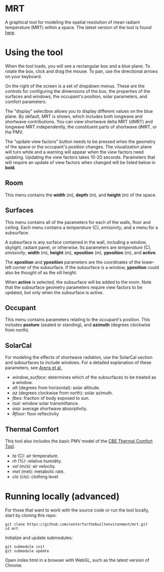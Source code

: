 MRT
===
A graphical tool for modeling the spatial resolution of mean radiant temperature (MRT) within a space. The latest version of the tool is found [here](http://centerforthebuiltenvironment.github.io/mrt). 

Using the tool
==============
When the tool loads, you will see a rectangular box and a blue plane. To rotate the box, click and drag the mouse. To pan, use the directional arrows on your keyboard.

On the right of the screen is a set of dropdown menus. These are the controls for configuring the dimensions of the box, the properties of the surfaces and windows, the occupant's position, solar parameters, and comfort parameters.

The "display" selectbox allows you to display different values on the blue plane. By default, MRT is shown, which includes both longwave and shortwave contributions. You can view shortwave delta MRT (dMRT) and longwave MRT independently, the constituent parts of shortwave dMRT, or the PMV.

The "update view factors" button needs to be pressed when the geometry of the space or the occupant's position changes. The visualization plane will turn white and a warning will appear when the view factors need updating. Updating the view factors takes 10-20 seconds. Parameters that will require an update of view factors when changed will be listed below in **bold**.

Room
----
This menu contains the **width** (m), **depth** (m), and **height** (m) of the space.

Surfaces
--------
This menu contains all of the parameters for each of the walls, floor and ceiling. Each menu contains a *temperature* (C), *emissivity*, and a menu for a subsurface.

A subsurface is any surface contained in the wall, including a window, skylight, radiant panel, or otherwise. Its parameters are *temperature* (C), *emissivity*, **width** (m), **height** (m), **xposition** (m), **yposition** (m), and **active**.

The **xposition** and **yposition** parameters are the coordinates of the lower-left corner of the subsurface. If the subsurface is a window, **yposition** could also be thought of as the sill height.

When **active** is selected, the subsurface will be added to the room. Note that the subsurface geometry parameters require view factors to be updated, but only when the subsurface is active.

Occupant
--------
This menu contains parameters relating to the occupant's position. This includes **posture** (seated or standing), and **azimuth** (degrees clockwise from north).

SolarCal
--------
For modeling the effects of shortwave radiation, use the SolarCal section and subsurfaces to include windows. For a detailed explanation of these parameters, see [Arens et al.](http://escholarship.org)

- *window_surface*: determines which of the subsurfaces to be treated as a window. 
- *alt* (degrees from horizontal): solar altitude.
- *az* (degrees clockwise from north): solar azimuth.
- *fbes*: fraction of body exposed to sun.
- *tsol*: window solar transmittance.
- *asa*: average shortwave absorptivity.
- *Rfloor*: floor reflectivity

Thermal Comfort
---------------
This tool also includes the basic PMV model of the [CBE Thermal Comfort Tool](http://comfort.cbe.berkeley.edu). 

- *ta* (C): air temperature.
- *rh* (%): relative humidity.
- *vel* (m/s): air velocity.
- *met* (met): metabolic rate.
- *clo* (clo): clothing level.

Running locally (advanced)
========================
For those that want to work with the source code or run the tool locally, start by cloning this repo:

    git clone https://github.com/centerforthebuiltenvironment/mrt.git
    cd mrt

Initialize and update submodules:

    git submodule init
    git submodule update

Open index.html in a browser with WebGL, such as the latest version of Chrome.
